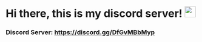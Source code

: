 # Hi there, this is my discord server! <img src="https://www.freepnglogos.com/uploads/discord-logo-png/discord-logo-logodownload-download-logotipos-1.png" width="29px">
### Discord Server: https://discord.gg/DfGvMBbMyp
